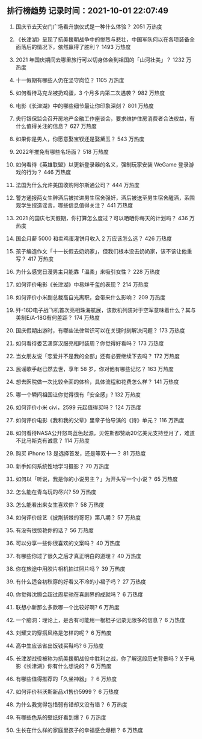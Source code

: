 
## 排行榜趋势 记录时间：2021-10-01 22:07:49
  
  1. 国庆节去天安门广场看升旗仪式是一种什么体验？ 2051 万热度
    
  2. 《长津湖》呈现了抗美援朝战争中的惨烈与悲壮，中国军队何以在各项装备全面落后的情况下，依然赢得了胜利？ 1493 万热度
    
  3. 2021 年国庆期间去哪里旅行可以切身体会到祖国的「山河壮美」？ 1232 万热度
    
  4. 十一假期有哪些人仍在坚守岗位？ 1105 万热度
    
  5. 如何看待马克龙被扔鸡蛋，3 个月多内第二次遇袭？ 982 万热度
    
  6. 电影《长津湖》中的哪些细节最让你印象深刻？ 801 万热度
    
  7. 央行银保监会召开房地产金融工作座谈会，要求维护住房消费者合法权益，有什么值得关注的信息？ 627 万热度
    
  8. 如果你是男人，你愿意娶宝钗还是娶黛玉？ 543 万热度
    
  9. 2022年推免有哪些名场面？ 518 万热度
    
  10. 如何看待《英雄联盟》以更新登录器的名义，强制玩家安装 WeGame 登录游戏的行为？ 446 万热度
    
  11. 法国为什么允许美国收购阿尔斯通公司？ 444 万热度
    
  12. 警方通报两女生醉酒后被拉进男生宿舍强奸，酒后被送至男生宿舍醒酒，系围观学生捏造谣言，哪些信息值得关注？ 441 万热度
    
  13. 2021 的国庆七天假期，你打算怎么度过？可以晒晒你每天的计划吗？ 436 万热度
    
  14. 国企月薪  5000 和卖鸡蛋灌饼月收入 2 万应该怎么选？ 426 万热度
    
  15. 孩子编造作文「十一长假去奶奶家」，但我们根本没去奶奶家，该不该让他重写？ 417 万热度
    
  16. 为什么感觉日漫男主只能靠「温柔」来吸引女性？ 228 万热度
    
  17. 如何评价电影《长津湖》中易烊千玺的表现？ 214 万热度
    
  18. 如何评价小米副总裁高自光离职，会带来什么影响？ 209 万热度
    
  19. 歼-16D电子战飞机首次亮相珠海航展，该款机列装对于空军意味着什么？其与美制E/A-18G有何差距？ 174 万热度
    
  20. 国庆假期出游时，有哪些法律常识可以在关键时刻解决问题？ 173 万热度
    
  21. 如何看待娄艺潇穿汉服亮相时装周？你觉得好看吗？ 173 万热度
    
  22. 当女朋友说「恋爱并不是我的全部」还有必要继续下去吗？ 172 万热度
    
  23. 民谣歌手赵已然去世，享年 58 岁，你对他有哪些记忆？ 163 万热度
    
  24. 想去医院做一次比较全面的体检，具体流程和花费怎么样？ 141 万热度
    
  25. 哪一个瞬间祖国让你觉得很有「安全感」? 132 万热度
    
  26. 如何评价小米 civi，2599 元起值得买吗？ 124 万热度
    
  27. 如何评价电影《我和我的父辈》里章子怡导演的《诗》单元？ 116 万热度
    
  28. 如何看待NASA公开怒骂蓝色起源，贝佐斯都赞助20亿美元支持登月了，难道不比马斯克有诚意？ 114 万热度
    
  29. 购买 iPhone 13 是选择首发，还是等双十一？ 81 万热度
    
  30. 新手如何系统性地学习摄影？ 70 万热度
    
  31. 如何以「听说，我是你的小说男主？」为开头写一个小说？ 65 万热度
    
  32. 怎么能在青岛玩的尽兴? 59 万热度
    
  33. 怎么能看出来女生喜欢你？ 58 万热度
    
  34. 如何评价综艺《披荆斩棘的哥哥》第八期？ 57 万热度
    
  35. 有没有很惊艳你的话？ 56 万热度
    
  36. 可以分享一些你很喜欢的文案吗？ 40 万热度
    
  37. 有哪些你过了很久之后才真正明白的道理？ 40 万热度
    
  38. 你在旅途中用胶片相机拍过照片吗？ 39 万热度
    
  39. 有什么适合初秋穿的好看又不冷的小裙子吗？ 27 万热度
    
  40. 你觉得沈腾会超过周星驰在喜剧界的成就吗？ 6 万热度
    
  41. 联想小新那么多款哪一个比较好啊? 6 万热度
    
  42. 一个脑洞：理论上，是否有可能用一根棍子记录无限多的信息？ 6 万热度
    
  43. 刘耀文的穿搭风格是怎样的呢？ 6 万热度
    
  44. 高中生应该省出饭钱买鞋吗? 6 万热度
    
  45. 长津湖战役被称为抗美援朝战役中胜利之战，你了解这段历史背景吗？关于电影《长津湖》你有什么想说的？ 6 万热度
    
  46. 有哪些值得推荐的「久坐神器」？ 6 万热度
    
  47. 如何评价科沃斯新品x1售价5999？ 6 万热度
    
  48. 为什么我觉得包惜弱有错却又没有错？ 6 万热度
    
  49. 有哪些色系的壁纸好看到爆？ 6 万热度
    
  50. 生长在什么样的家庭里孩子的幸福感会爆棚？ 6 万热度
    